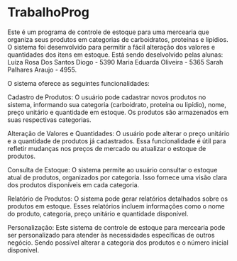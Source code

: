 # TrabalhoProg
Este é um programa de controle de estoque para uma mercearia que organiza seus produtos em categorias de carboidratos, proteínas e lipídios. O sistema foi desenvolvido para permitir a fácil alteração dos valores e quantidades dos itens em estoque.
Está sendo deselvolvido pelas alunas:
Luiza Rosa Dos Santos Diogo - 5390
Maria Eduarda Oliveira - 5365
Sarah Palhares Araujo - 4955.

O sistema oferece as seguintes funcionalidades:

Cadastro de Produtos: O usuário pode cadastrar novos produtos no sistema, informando sua categoria (carboidrato, proteína ou lipídio), nome, preço unitário e quantidade em estoque. Os produtos são armazenados em suas respectivas categorias.

Alteração de Valores e Quantidades: O usuário pode alterar o preço unitário e a quantidade de produtos já cadastrados. Essa funcionalidade é útil para refletir mudanças nos preços de mercado ou atualizar o estoque de produtos.

Consulta de Estoque: O sistema permite ao usuário consultar o estoque atual de produtos, organizados por categoria. Isso fornece uma visão clara dos produtos disponíveis em cada categoria.

Relatório de Produtos: O sistema pode gerar relatórios detalhados sobre os produtos em estoque. Esses relatórios incluem informações como o nome do produto, categoria, preço unitário e quantidade disponível.

Personalização:
Este sistema de controle de estoque para mercearia pode ser personalizado para atender às necessidades específicas de outros negócio. Sendo possível alterar a categoria dos produtos e o número inicial disponível. 


